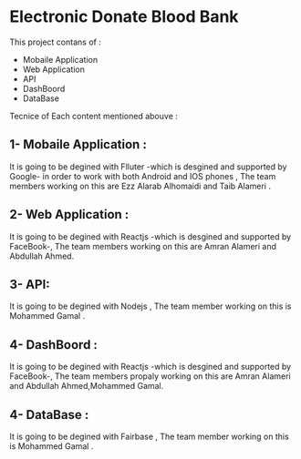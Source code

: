 # Electronic Donate Blood Bank 
 
 This project contans of :
 * Mobaile Application 
 * Web Application 
 * API
 * DashBoord 
 * DataBase

 Tecnice of Each content mentioned abouve :
 ## 1- Mobaile Application :
 It is going to be degined with Flluter -which is desgined and supported by Google- in order to work with both Android and IOS phones , The team members working on this are Ezz Alarab Alhomaidi and Taib Alameri .
 ## 2- Web Application :
 It is going to be degined with Reactjs -which is desgined and supported by FaceBook-, The team members working on this are Amran Alameri and Abdullah Ahmed.
 ## 3- API:
  It is going to be degined with Nodejs , The team member working on this is Mohammed Gamal .
 ## 4- DashBoord :
  It is going to be degined with Reactjs -which is desgined and supported by FaceBook-, The team members propaly working on this are Amran Alameri and Abdullah Ahmed,Mohammed Gamal.
  ## 4- DataBase :
  It is going to be degined with Fairbase , The team member working on this is Mohammed Gamal .